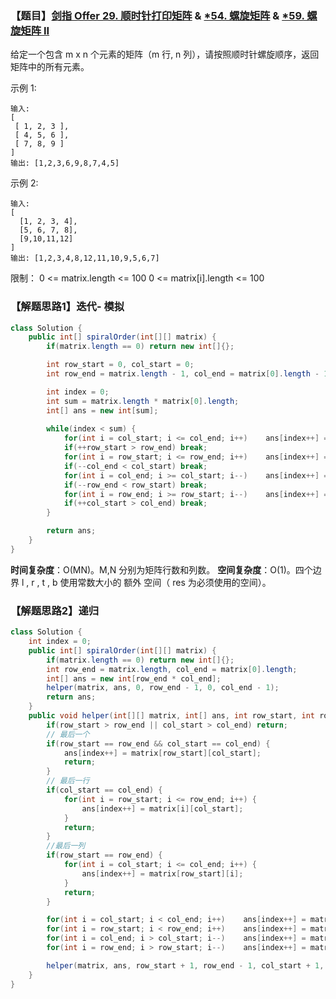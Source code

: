 ### 【题目】[剑指 Offer 29. 顺时针打印矩阵](https://leetcode-cn.com/problems/shun-shi-zhen-da-yin-ju-zhen-lcof/) & [*54. 螺旋矩阵](https://leetcode-cn.com/problems/spiral-matrix/) & [*59. 螺旋矩阵 II](https://leetcode-cn.com/problems/spiral-matrix-ii/)

给定一个包含 m x n 个元素的矩阵（m 行, n 列），请按照顺时针螺旋顺序，返回矩阵中的所有元素。

示例 1:

	输入:
	[
	 [ 1, 2, 3 ],
	 [ 4, 5, 6 ],
	 [ 7, 8, 9 ]
	]
	输出: [1,2,3,6,9,8,7,4,5]
示例 2:

	输入:
	[
	  [1, 2, 3, 4],
	  [5, 6, 7, 8],
	  [9,10,11,12]
	]
	输出: [1,2,3,4,8,12,11,10,9,5,6,7]

限制：
0 <= matrix.length <= 100
0 <= matrix[i].length <= 100

### 【解题思路1】迭代- 模拟

```java
class Solution {
    public int[] spiralOrder(int[][] matrix) {
        if(matrix.length == 0) return new int[]{};

        int row_start = 0, col_start = 0;
        int row_end = matrix.length - 1, col_end = matrix[0].length - 1;

        int index = 0;
        int sum = matrix.length * matrix[0].length;
        int[] ans = new int[sum];
               
        while(index < sum) {
            for(int i = col_start; i <= col_end; i++)    ans[index++] = matrix[row_start][i];
            if(++row_start > row_end) break;
            for(int i = row_start; i <= row_end; i++)    ans[index++] = matrix[i][col_end];
            if(--col_end < col_start) break;
            for(int i = col_end; i >= col_start; i--)    ans[index++] = matrix[row_end][i];
            if(--row_end < row_start) break;
            for(int i = row_end; i >= row_start; i--)    ans[index++] = matrix[i][col_start];
            if(++col_start > col_end) break;
        }

        return ans;
    }
}
```

**时间复杂度**：O(MN)。M,N 分别为矩阵行数和列数。
**空间复杂度**：O(1)。四个边界 l , r , t , b 使用常数大小的 额外 空间（ res 为必须使用的空间）。

### 【解题思路2】递归

```java
class Solution {
    int index = 0;
    public int[] spiralOrder(int[][] matrix) {
        if(matrix.length == 0) return new int[]{};
        int row_end = matrix.length, col_end = matrix[0].length;
        int[] ans = new int[row_end * col_end];
        helper(matrix, ans, 0, row_end - 1, 0, col_end - 1);
        return ans;
    }
    public void helper(int[][] matrix, int[] ans, int row_start, int row_end, int col_start, int col_end) {
        if(row_start > row_end || col_start > col_end) return;
        // 最后一个
        if(row_start == row_end && col_start == col_end) {
            ans[index++] = matrix[row_start][col_start];
            return;
        }
        // 最后一行
        if(col_start == col_end) {
            for(int i = row_start; i <= row_end; i++) {
                ans[index++] = matrix[i][col_start];
            }
            return;
        }
        //最后一列
        if(row_start == row_end) {
            for(int i = col_start; i <= col_end; i++) {
                ans[index++] = matrix[row_start][i];
            }
            return;
        }

        for(int i = col_start; i < col_end; i++)    ans[index++] = matrix[row_start][i];
        for(int i = row_start; i < row_end; i++)    ans[index++] = matrix[i][col_end];
        for(int i = col_end; i > col_start; i--)    ans[index++] = matrix[row_end][i];
        for(int i = row_end; i > row_start; i--)    ans[index++] = matrix[i][col_start];

        helper(matrix, ans, row_start + 1, row_end - 1, col_start + 1, col_end - 1);
    }
}
```

